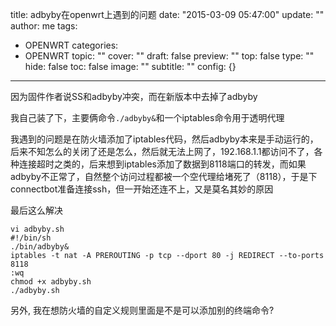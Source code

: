 title: adbyby在openwrt上遇到的问题
date: "2015-03-09 05:47:00"
update: ""
author: me
tags:
- OPENWRT
categories:
- OPENWRT
topic: ""
cover: ""
draft: false
preview: ""
top: false
type: ""
hide: false
toc: false
image: ""
subtitle: ""
config: {}


---



因为固件作者说SS和adbyby冲突，而在新版本中去掉了adbyby

我自己装了下，主要俩命令`./adbyby&`和一个iptables命令用于透明代理

我遇到的问题是在防火墙添加了iptables代码，然后adbyby本来是手动运行的，后来不知怎么的关闭了还是怎么，然后就无法上网了，192.168.1.1都访问不了，各种连接超时之类的，后来想到iptables添加了数据到8118端口的转发，而如果adbyby不正常了，自然整个访问过程都被一个空代理给堵死了（8118），于是下connectbot准备连接ssh，但一开始还连不上，又是莫名其妙的原因

最后这么解决

    vi adbyby.sh
    #!/bin/sh
    ./bin/adbyby&
    iptables -t nat -A PREROUTING -p tcp --dport 80 -j REDIRECT --to-ports 8118
    :wq
    chmod +x adbyby.sh
    ./adbyby.sh

另外, 我在想防火墙的自定义规则里面是不是可以添加别的终端命令?

